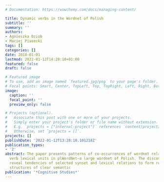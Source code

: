 ```yaml
---
# Documentation: https://wowchemy.com/docs/managing-content/

title: Dynamic verbs in the Wordnet of Polish
subtitle: ''
summary: ''
authors:
- Agnieszka Dziob
- Maciej Piasecki
tags: []
categories: []
date: 2018-01-01
lastmod: 2022-01-12T14:28:10+01:00
featured: false
draft: false

# Featured image
# To use, add an image named `featured.jpg/png` to your page's folder.
# Focal points: Smart, Center, TopLeft, Top, TopRight, Left, Right, BottomLeft, Bottom, BottomRight.
image:
  caption: ''
  focal_point: ''
  preview_only: false

# Projects (optional).
#   Associate this post with one or more of your projects.
#   Simply enter your project's folder or file name without extension.
#   E.g. `projects = ["internal-project"]` references `content/project/deep-learning/index.md`.
#   Otherwise, set `projects = []`.
projects: []
publishDate: '2022-01-12T13:28:10.101218Z'
publication_types:
- '2'
abstract: The paper presents patterns of co-occurrences of wordnet relations involving
  verb lexical units in plWordNet—a large wordnet of Polish. The discovered patterns
  reveal tendencies of selected synset and lexical relations to form regular circular
  structures of clear semantic
publication: '*Cognitive Studies*'
---
```

